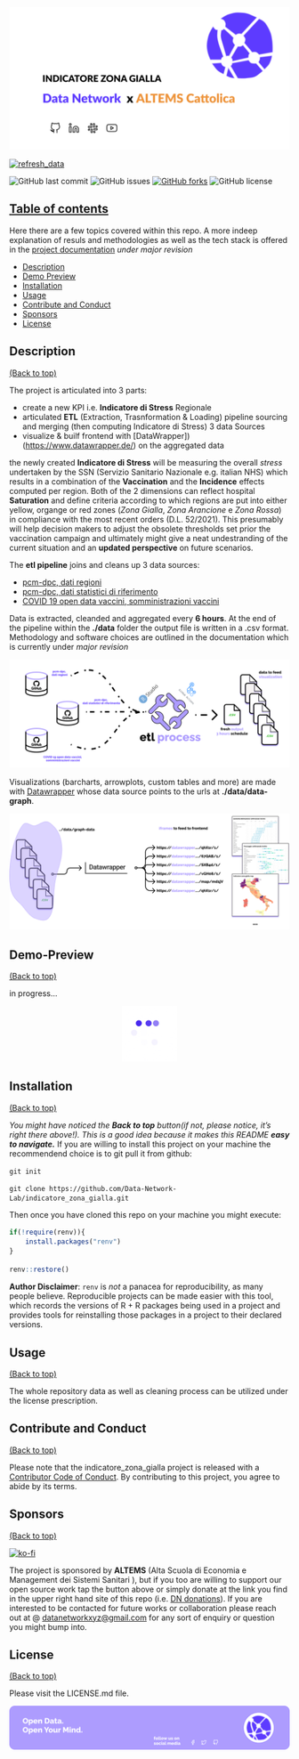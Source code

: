 
<!-- README.md is generated from README.Rmd. Please edit that file -->
<!-- Add banner here -->

![Banner](img/banner_design.png)

<!-- badges: start -->

[![refresh\_data](https://github.com/Data-Network-Lab/indicatore_zona_gialla/actions/workflows/main.yml/badge.svg?branch=main)](https://github.com/Data-Network-Lab/indicatore_zona_gialla/actions/workflows/main.yml)

![GitHub last
commit](https://img.shields.io/github/last-commit/Data-Network-Lab/indicatore_zona_gialla?style=plastic)
![GitHub
issues](https://img.shields.io/github/issues/Data-Network-Lab/indicatore_zona_gialla?style=plastic)
[![GitHub
forks](https://img.shields.io/github/forks/Data-Network-Lab/indicatore_zona_gialla)](https://github.com/Data-Network-Lab/indicatore_zona_gialla/network)
![GitHub
license](https://img.shields.io/github/license/Data-Network-Lab/indicatore_zona_gialla?style=plastic)

<!-- badges: end -->

## [Table of contents](#table-of-contents)

Here there are a few topics covered within this repo. A more indeep
explanation of resuls and methodologies as well as the tech stack is offered in the [project
documentation](https://altems-documentation.netlify.app/) _under
major revision_

-   [Description](#description)
-   [Demo Preview](#demo-preview)
-   [Installation](#installation)
-   [Usage](#usage)
-   [Contribute and Conduct](#contribute-and-conduct)
-   [Sponsors](#sponsors)
-   [License](#license)



## Description

[(Back to top)](#table-of-contents)

<!-- Describe your project in brief -->

The project is articulated into 3 parts:

-   create a new KPI i.e. **Indicatore di Stress** Regionale
-   articulated **ETL** (Extraction, Trasnformation & Loading) pipeline sourcing and merging (then computing Indicatore di Stress) 3 data Sources
-   visualize & builf frontend with [DataWrapper])(https://www.datawrapper.de/) on the aggregated data

the newly created **Indicatore di Stress** will be measuring the overall *stress* undertaken by the SSN (Servizio
Sanitario Nazionale e.g. italian NHS) which results in a combination of the
**Vaccination** and the **Incidence** effects computed per region. Both of the 2 dimensions can reflect hospital **Saturation** and define
criteria according to which regions are put into either yellow, organge or red zones (_Zona Gialla_, _Zona Arancione_ e _Zona Rossa_) in compliance with the most
recent orders (D.L. 52/2021). This presumably will help decision makers to adjust the
obsolete thresholds set prior the vaccination campaign and ultimately might give a neat undestranding of the current situation and
an **updated perspective** on future scenarios.

The **etl pipeline** joins and cleans up 3 data sources:

-   [pcm-dpc, dati
    regioni](https://raw.githubusercontent.com/pcm-dpc/COVID-19/master/dati-regioni/dpc-covid19-ita-regioni.csv)
-   [pcm-dpc, dati statistici di
    riferimento](https://raw.githubusercontent.com/pcm-dpc/COVID-19/master/dati-statistici-riferimento/popolazione-istat-regione-range.csv)
-   [COVID 19 open data vaccini, somministrazioni
    vaccini](https://raw.githubusercontent.com/italia/covid19-opendata-vaccini/master/dati/somministrazioni-vaccini-latest.csv)

Data is extracted, cleanded and aggregated every **6 hours**. At the end of the pipeline within the **./data** folder the output file is written in a .csv format.
Methodology and software choices are outlined in the documentation which is currently under _major revision_

![etl pipeline](img/etl_diagram.png)

Visualizations (barcharts, arrowplots, custom tables and more) are made with 
[Datawrapper](https://www.datawrapper.de/) whose data source points to the urls at **./data/data-graph**.

![visualization](img/vsiual_diagram.png)

## Demo-Preview

[(Back to top)](#table-of-contents)

<!-- Add a demo for your project -->

in progress…
<p align="center">
<img width="100" height="100" src="img/loading.gif">
</p>



## Installation

[(Back to top)](#table-of-contents)

*You might have noticed the **Back to top** button(if not, please
notice, it’s right there above!). This is a good idea because it makes
this README **easy to navigate.*** If you are willing to install this
project on your machine the recommendend choice is to git pull it from
github:

`git init`

`git clone https://github.com/Data-Network-Lab/indicatore_zona_gialla.git`

Then once you have cloned this repo on your machine you might execute:

``` r
if(!require(renv)){
    install.packages("renv")
}

renv::restore()
```

**Author Disclaimer**: `renv` is *not* a panacea for reproducibility, as
many people believe. Reproducible projects can be made easier with this
tool, which records the versions of R + R packages being used in a
project and provides tools for reinstalling those packages in a project
to their declared versions.

## Usage

[(Back to top)](#table-of-contents)

The whole repository data as well as cleaning process can be utilized
under the license prescription.

## Contribute and Conduct

[(Back to top)](#table-of-contents)

Please note that the indicatore\_zona\_gialla project is released with a
[Contributor Code of
Conduct](https://contributor-covenant.org/version/2/0/CODE_OF_CONDUCT.html).
By contributing to this project, you agree to abide by its terms.

## Sponsors

[(Back to top)](#table-of-contents)

[![ko-fi](https://ko-fi.com/img/githubbutton_sm.svg)](https://ko-fi.com/N4N83TE3Z)

The project is sponsored by **ALTEMS** (Alta Scuola di Economia e Management dei Sistemi Sanitari ), but if you too are willing to support
our open source work tap the button above or simply donate at the link you find in the upper right hand site of this repo (i.e. [DN donations](https://datanetwork.xyz/donazioni/)). If you are interested to be contacted for future works or collaboration please reach out at @ <datanetworkxyz@gmail.com> for any sort of enquiry or question you might bump into.

## License

[(Back to top)](#table-of-contents)

Please visit the LICENSE.md file.

<!-- Add the footer here -->

![Footer](img/footer.png)
